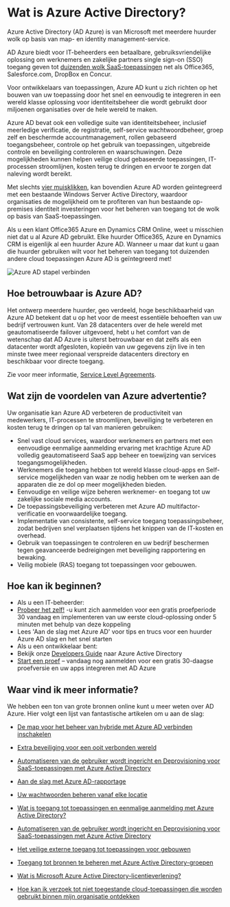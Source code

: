 <properties
    pageTitle="Wat is Azure Active Directory?"
    description="Azure Active Directory gebruiken op bestaande identiteiten op ruimten uitbreiden naar de cloud of Azure AD geïntegreerde toepassingen ontwikkelen."
    services="active-directory"
    documentationCenter=""
    authors="markusvi"
    manager="femila"
    editor=""/>

<tags
    ms.service="active-directory"
    ms.workload="identity"
    ms.tgt_pltfrm="na"
    ms.devlang="na"
    ms.topic="article"
    ms.date="08/23/2016"
    ms.author="markusvi"/>


# <a name="what-is-azure-active-directory"></a>Wat is Azure Active Directory?





Azure Active Directory (AD Azure) is van Microsoft met meerdere huurder wolk op basis van map- en identity management-service.

AD Azure biedt voor IT-beheerders een betaalbare, gebruiksvriendelijke oplossing om werknemers en zakelijke partners single sign-on (SSO) toegang geven tot [duizenden wolk SaaS-toepassingen](http://blogs.technet.com/b/ad/archive/2014/09/03/50-saas-apps-now-support-federation-with-azure-ad.aspx) net als Office365, Salesforce.com, DropBox en Concur.

Voor ontwikkelaars van toepassingen, Azure AD kunt u zich richten op het bouwen van uw toepassing door het snel en eenvoudig te integreren in een wereld klasse oplossing voor identiteitsbeheer die wordt gebruikt door miljoenen organisaties over de hele wereld te maken.

Azure AD bevat ook een volledige suite van identiteitsbeheer, inclusief meerledige verificatie, de registratie, self-service wachtwoordbeheer, groep zelf en beschermde accountmanagement, rollen gebaseerd toegangsbeheer, controle op het gebruik van toepassingen, uitgebreide controle en beveiliging controleren en waarschuwingen. Deze mogelijkheden kunnen helpen veilige cloud gebaseerde toepassingen, IT-processen stroomlijnen, kosten terug te dringen en ervoor te zorgen dat naleving wordt bereikt.

Met slechts [vier muisklikken](http://blogs.technet.com/b/ad/archive/2014/08/04/connecting-ad-and-azure-ad-only-4-clicks-with-azure-ad-connect.aspx), kan bovendien Azure AD worden geïntegreerd met een bestaande Windows Server Active Directory, waardoor organisaties de mogelijkheid om te profiteren van hun bestaande op-premises identiteit investeringen voor het beheren van toegang tot de wolk op basis van SaaS-toepassingen.

Als u een klant Office365 Azure en Dynamics CRM Online, weet u misschien niet dat u al Azure AD gebruikt. Elke huurder Office365, Azure en Dynamics CRM is eigenlijk al een huurder Azure AD. Wanneer u maar dat kunt u gaan die huurder gebruiken wilt voor het beheren van toegang tot duizenden andere cloud toepassingen Azure AD is geïntegreerd met!





![Azure AD stapel verbinden](./media/active-directory-whatis/Azure_Active_Directory.png)


## <a name="how-reliable-is-azure-ad"></a>Hoe betrouwbaar is Azure AD?

Het ontwerp meerdere huurder, geo verdeeld, hoge beschikbaarheid van Azure AD betekent dat u op het voor de meest essentiële behoeften van uw bedrijf vertrouwen kunt. Van 28 datacenters over de hele wereld met geautomatiseerde failover uitgevoerd, hebt u het comfort van de wetenschap dat AD Azure is uiterst betrouwbaar en dat zelfs als een datacenter wordt afgesloten, kopieën van uw gegevens zijn live in ten minste twee meer regionaal verspreide datacenters directory en beschikbaar voor directe toegang.

Zie voor meer informatie, [Service Level Agreements](https://azure.microsoft.com/support/legal/sla/).



## <a name="what-are-the-benefits-of-azure-ad"></a>Wat zijn de voordelen van Azure advertentie?

Uw organisatie kan Azure AD verbeteren de productiviteit van medewerkers, IT-processen te stroomlijnen, beveiliging te verbeteren en kosten terug te dringen op tal van manieren gebruiken:

-   Snel vast cloud services, waardoor werknemers en partners met een eenvoudige eenmalige aanmelding ervaring met krachtige Azure AD volledig geautomatiseerd SaaS app beheer en toewijzing van services toegangsmogelijkheden.
-   Werknemers die toegang hebben tot wereld klasse cloud-apps en Self-service mogelijkheden van waar ze nodig hebben om te werken aan de apparaten die ze dol op meer mogelijkheden bieden.
-   Eenvoudige en veilige wijze beheren werknemer- en toegang tot uw zakelijke sociale media accounts.
-   De toepassingsbeveiliging verbeteren met Azure AD multifactor-verificatie en voorwaardelijke toegang.
-   Implementatie van consistente, self-service toegang toepassingsbeheer, zodat bedrijven snel verplaatsen tijdens het knippen van de IT-kosten en overhead.
-   Gebruik van toepassingen te controleren en uw bedrijf beschermen tegen geavanceerde bedreigingen met beveiliging rapportering en bewaking.
-   Veilig mobiele (RAS) toegang tot toepassingen voor gebouwen.






## <a name="how-can-i-get-started"></a>Hoe kan ik beginnen?
-   Als u een IT-beheerder:
 - [Probeer het zelf!](https://azure.microsoft.com/trial/get-started-active-directory/) -u kunt zich aanmelden voor een gratis proefperiode 30 vandaag en implementeren van uw eerste cloud-oplossing onder 5 minuten met behulp van deze koppeling
 - Lees 'Aan de slag met Azure AD' voor tips en trucs voor een huurder Azure AD slag en het snel starten
-   Als u een ontwikkelaar bent:
 - Bekijk onze [Developers Guide](active-directory-developers-guide.md) naar Azure Active Directory
 - [Start een proef](https://azure.microsoft.com/trial/get-started-active-directory/) – vandaag nog aanmelden voor een gratis 30-daagse proefversie en uw apps integreren met AD Azure



## <a name="where-can-i-learn-more"></a>Waar vind ik meer informatie?

We hebben een ton van grote bronnen online kunt u meer weten over AD Azure. Hier volgt een lijst van fantastische artikelen om u aan de slag:


- [De map voor het beheer van hybride met Azure AD verbinden inschakelen](active-directory-aadconnect.md)

- [Extra beveiliging voor een ooit verbonden wereld](../multi-factor-authentication/multi-factor-authentication.md)

- [Automatiseren van de gebruiker wordt ingericht en Deprovisioning voor SaaS-toepassingen met Azure Active Directory](active-directory-saas-app-provisioning.md)

- [Aan de slag met Azure AD-rapportage](active-directory-reporting-getting-started.md)

- [Uw wachtwoorden beheren vanaf elke locatie](active-directory-passwords.md)

- [Wat is toegang tot toepassingen en eenmalige aanmelding met Azure Active Directory?](active-directory-appssoaccess-whatis.md)

- [Automatiseren van de gebruiker wordt ingericht en Deprovisioning voor SaaS-toepassingen met Azure Active Directory](active-directory-saas-app-provisioning.md)

- [Het veilige externe toegang tot toepassingen voor gebouwen](active-directory-application-proxy-get-started.md)

- [Toegang tot bronnen te beheren met Azure Active Directory-groepen](active-directory-manage-groups.md)

- [Wat is Microsoft Azure Active Directory-licentieverlening?](active-directory-licensing-what-is.md)

- [Hoe kan ik verzoek tot niet toegestande cloud-toepassingen die worden gebruikt binnen mijn organisatie ontdekken](active-directory-cloudappdiscovery-whatis.md)
